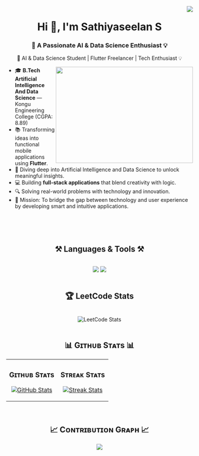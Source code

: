 <img align="right" src="https://visitor-badge.laobi.icu/badge?page_id=sathiyaseelan0712.sathiyaseelan0712" />

<h1 align="center">Hi 👋, I'm Sathiyaseelan S</h1>
<h3 align="center">🚀  A Passionate AI & Data Science Enthusiast 💡</h3>
<p align="center">🚀  AI & Data Science Student | Flutter Freelancer | Tech Enthusiast 💡</p>  
<img align="right" width="370" height="260" src="https://user-images.githubusercontent.com/74038190/212749447-bfb7e725-6987-49d9-ae85-2015e3e7cc41.gif">

- 🎓 **B.Tech Artificial Intelligence And Data Science** — Kongu Engineering College (CGPA: 8.89)  
- 📚 Transforming ideas into functional mobile applications using **Flutter**.  
- 🤖 Diving deep into Artificial Intelligence and Data Science to unlock meaningful insights. 
- 💻  Building **full-stack applications** that blend creativity with logic.  
- 🔍 Solving real-world problems with technology and innovation.
- 🎯 Mission: To bridge the gap between technology and user experience by developing smart and intuitive applications.
<br/>
<br/>
<br/>


<h2 align="center">⚒️ Languages & Tools ⚒️</h2>
<br/>
<div align="center">
    <img src="https://skillicons.dev/icons?i=react,bootstrap,html,css,git,mongodb,java,javascript,python,opencv,linux,java" />
    <img src="https://skillicons.dev/icons?i=c,express,postman,tensorflow,sqlite,flutter,figma,vercel" /><br>
</div>

<br/>


<h2 align="center">🏆 LeetCode Stats</h2>
<br/>
<div align="center">
    <img src="https://leetcard.jacoblin.cool/sathiyaseelans0712?theme=light&font=Baloo%202%20ExtraBold&ext=heatmap&border=1&radius=10" alt="LeetCode Stats" />
</div>
<br/>

<h2 align="center">📊 Gɪᴛʜᴜʙ Sᴛᴀᴛs 📊</h2>

<table width="100%">
  <tr>
    <td width="50%">
      <h3 align="center"><strong>Gɪᴛʜᴜʙ Sᴛᴀᴛs</strong></h3>
      <p align="center">
        <a href="https://github.com/sathiyaseelan0712">
          <img align="center" src="https://github-readme-stats.vercel.app/api?username=sathiyaseelan0712&count_private=true&show_icons=true&theme=nightowl&bg_color=0,000000,441350&title_color=c56a90&text_color=ffffff&rank_icon=github&hide=prs,issues,contribs&show=reviews,prs_merged,prs_merged_percentage" alt="GitHub Stats" />
        </a>
      </p>
    </td>
    <td width="50%">
      <h3 align="center"><strong>Sᴛʀᴇᴀᴋ Sᴛᴀᴛs</strong></h3>
      <p align="center">
        <a href="https://github.com/sathiyaseelan0712">
          <img align="center" src="https://streak-stats.demolab.com?user=sathiyaseelan0712&theme=nightowl&background=0,000000,441350&fire=ffeb95&ring=ffeb95&sideNums=ffffff&sideLabels=ffffff&dates=c56a90&currStreakNum=ffffff" alt="Streak Stats" />
        </a>
      </p>
    </td>
  </tr>
</table>

<br/>



<!--Contribution Graph-->
<h2 align="center">📈 Cᴏɴᴛʀɪʙᴜᴛɪᴏɴ Gʀᴀᴘʜ 📈</h2>
<div align="center">
    <img src="https://github-readme-activity-graph.vercel.app/graph?username=sathiyaseelan0712&bg_color=ffcfe9&color=9e4c98&line=9e4c98&point=403d3d&area=true&hide_border=true" border-radius="15">
</div>
